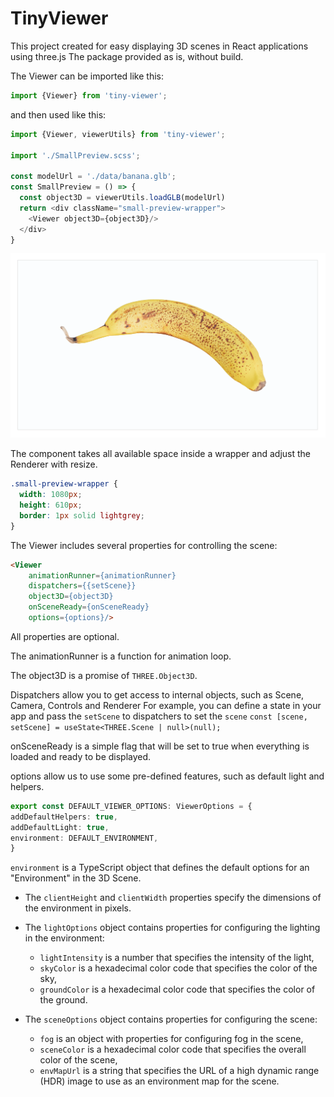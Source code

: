 # TinyViewer

This project created for easy displaying 3D scenes in React applications using three.js
The package provided as is, without build.

The Viewer can be imported like this: 

```typescript
import {Viewer} from 'tiny-viewer';
```

and then used like this:

```typescript
import {Viewer, viewerUtils} from 'tiny-viewer';

import './SmallPreview.scss';

const modelUrl = './data/banana.glb';
const SmallPreview = () => {
  const object3D = viewerUtils.loadGLB(modelUrl)
  return <div className="small-preview-wrapper">
    <Viewer object3D={object3D}/>
  </div>
}
```
![img.png](banana.png)

The component takes all available space inside a wrapper and adjust the Renderer with resize.

```css
.small-preview-wrapper {
  width: 1080px;
  height: 610px;
  border: 1px solid lightgrey;
}
```

The Viewer includes several properties for controlling the scene:

```html
<Viewer
    animationRunner={animationRunner}
    dispatchers={{setScene}}
    object3D={object3D}
    onSceneReady={onSceneReady}
    options={options}/>
```

All properties are optional.

The animationRunner is a function for animation loop.

The object3D is a promise of `THREE.Object3D`.

Dispatchers allow you to get access to internal objects, such as Scene, Camera, Controls and Renderer
For example, you can define a state in your app and pass the `setScene` to dispatchers to set the `scene` 
```const [scene, setScene] = useState<THREE.Scene | null>(null);```

onSceneReady is a simple flag that will be set to true when everything is loaded and ready to be displayed.

options allow us to use some pre-defined features, such as default light and helpers.

```typescript
export const DEFAULT_VIEWER_OPTIONS: ViewerOptions = {
addDefaultHelpers: true,
addDefaultLight: true,
environment: DEFAULT_ENVIRONMENT,
}
```

`environment` is a TypeScript object that defines the default options for an "Environment" in the 3D Scene.

- The `clientHeight` and `clientWidth` properties specify the dimensions of the environment in pixels.

- The `lightOptions` object contains properties for configuring the lighting in the environment:
  - `lightIntensity` is a number that specifies the intensity of the light,
  - `skyColor` is a hexadecimal color code that specifies the color of the sky,
  - `groundColor` is a hexadecimal color code that specifies the color of the ground.

- The `sceneOptions` object contains properties for configuring the scene:
    - `fog` is an object with properties for configuring fog in the scene,
    - `sceneColor` is a hexadecimal color code that specifies the overall color of the scene,
    - `envMapUrl` is a string that specifies the URL of a high dynamic range (HDR) image to use as an environment map for the scene.
